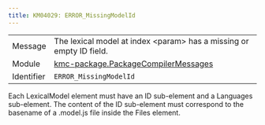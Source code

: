 ```yaml
---
title: KM04029: ERROR_MissingModelId
---
```


|            |           |
|------------|---------- |
| Message    | The lexical model at index &lt;param&gt; has a missing or empty ID field\. |
| Module     | [kmc-package.PackageCompilerMessages](kmc-package.packagecompilermessages) |
| Identifier | `ERROR_MissingModelId` |


Each LexicalModel element must have an ID sub-element and a Languages
sub-element. The content of the ID sub-element must correspond to the basename
of a .model.js file inside the Files element.

